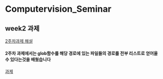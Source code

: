 # Computervision_Seminar
## week2 과제
[2주차과제 해설](https://github.com/mumukyung/Computervision_Seminar/blob/main/CV_seminar_week2_%EA%B3%BC%EC%A0%9C%ED%92%80%EC%9D%B4.ipynb)
#### 2주차 과제에서는 glob함수를 해당 경로에 있는 파일들의 경로를 전부 리스트로 얻어올 수 있다는것을 배웠습니다 
#### 
[과제](https://github.com/mumukyung/Computervision_Seminar/blob/main/week3%EA%B3%BC%EC%A0%9C_%ED%95%9C%EB%8C%80%EA%B2%BD.ipynb)
